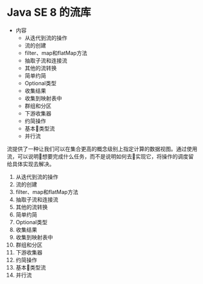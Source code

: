 #   Java SE 8 的流库

-   内容
    -   从迭代到流的操作
    -   流的创建
    -   filter、map和flatMap方法
    -   抽取子流和连接流
    -   其他的流转换
    -   简单约简
    -   Optional类型
    -   收集结果
    -   收集到映射表中
    -   群组和分区
    -   下游收集器
    -   约简操作
    -   基本类型流
    -   并行流

流提供了一种让我们可以在集合更高的概念级别上指定计算的数据视图。通过使用流，可以说明想要完成什么任务，而不是说明如何去实现它，将操作的调度留给具体实现去解决。


1.   从迭代到流的操作
2.   流的创建
3.   filter、map和flatMap方法
4.   抽取子流和连接流
5.   其他的流转换
6.   简单约简
7.   Optional类型
8.   收集结果
9.   收集到映射表中
10.   群组和分区
11.   下游收集器
12.   约简操作
13.   基本类型流
14.   并行流
